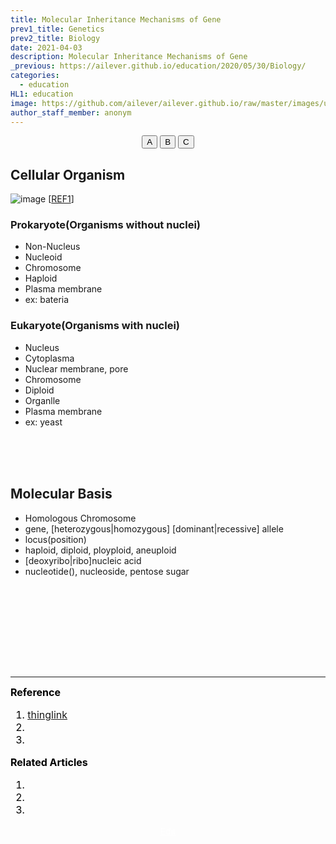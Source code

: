 ```yaml
---
title: Molecular Inheritance Mechanisms of Gene
prev1_title: Genetics
prev2_title: Biology
date: 2021-04-03
description: Molecular Inheritance Mechanisms of Gene
_previous: https://ailever.github.io/education/2020/05/30/Biology/
categories:
  - education
HL1: education
image: https://github.com/ailever/ailever.github.io/raw/master/images/unsplash/gray_Biology.png
author_staff_member: anonym
---
```


<!-- Top Block -->
<div align="center" class="top_btn_box">
  <button class="top_btn" type="button" onclick="location.href='#'">A</button>
  <button class="top_btn" type="button" onclick="location.href='#'">B</button>
  <button class="top_btn" type="button" onclick="location.href='#'">C</button>
</div>
<!-- Top Block -->

## Cellular Organism
![image](https://user-images.githubusercontent.com/52376448/113517215-894dd580-95b9-11eb-858f-6c9f4e8a22f7.png)
[<a href="#REF">REF1</a>]

### Prokaryote(Organisms without nuclei)
- Non-Nucleus
- Nucleoid
- Chromosome
- Haploid
- Plasma membrane
- ex: bateria

### Eukaryote(Organisms with nuclei)
- Nucleus
- Cytoplasma
- Nuclear membrane, pore
- Chromosome
- Diploid
- Organlle
- Plasma membrane
- ex: yeast

<br><br><br>
## Molecular Basis
- Homologous Chromosome
- gene, [heterozygous|homozygous] [dominant|recessive] allele
- locus(position)
- haploid, diploid, ployploid, aneuploid
- [deoxyribo|ribo]nucleic acid
- nucleotide(), nucleoside, pentose sugar

<!-- Content Block -->
<div align="left" style="font-size:medium;font-weight:normal;color:black;background-color:unset;">　<br><br></div>
<div align="left" style="font-size:medium;font-weight:normal;color:black;background-color:unset;">　<br><br></div>
<div align="left" style="font-size:medium;font-weight:normal;color:black;background-color:unset;">　<br><br></div>
<!-- Content Block -->

---

<!-- Reference Block -->
<div align="left" style="font-size:medium;font-weight:normal;color:black;background-color:unset;">
<b id='REF'>Reference</b>
<ol>
  <li><a href="https://www.thinglink.com/scene/728336081086316545">thinglink</a></li>
  <li></li>
  <li></li>
</ol>
</div>
<!-- Reference Block -->

<!-- Article Block -->
<div align="left" style="font-size:medium;font-weight:normal;color:black;background-color:unset;">
<b id='ART'>Related Articles</b>
<ol>
  <li></li>
  <li></li>
  <li></li>
</ol>
</div>
<!-- Article Block -->

<!-- Bottom Block -->
<div align="center" class="bottom_btn_box">
  <span class="bottom_btn"><a href="https://github.com/ailever/ailever.github.io/blob/master/_posts/education/2021-04-03-_BIO-gene-en-molecular-inheritance-mechanisms-of-gene.md" target="_blank" style="color:white">Edit</a></span>
</div>
<!-- Bottom Block -->

<!-- Notice
# Mathematical Expression
- outline : $  $
- inline  : $$  $$

# Default Div Tag
- align : left, right, center
- font-size : xx-small, x-small, small, medium, large, x-large, xx-large
- font-weight : normal, bold
- color : red, orange, yellow, green, cyan, blue, purple, pink, white, gray, brown
- background-color : red, orange, yellow, green, cyan, blue, purple, pink, white, gray, brown

# Html Ref
- color code : https://htmlcolorcodes.com/
- tags : https://www.w3schools.com/tags/default.asp
- attributes : https://www.w3schools.com/tags/ref_attributes.asp
Notice -->


